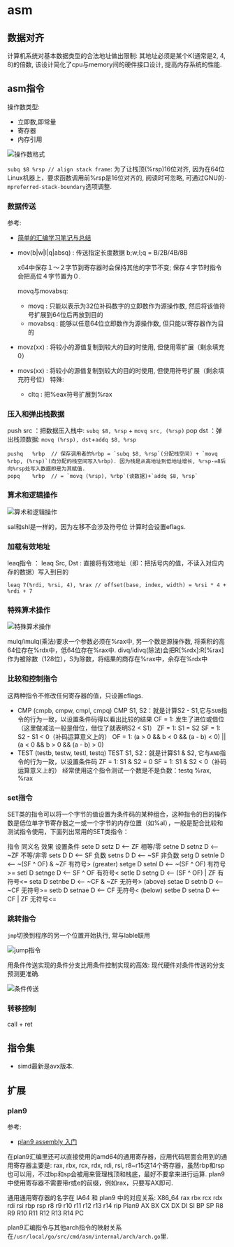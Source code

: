 # asm
## 数据对齐
计算机系统对基本数据类型的合法地址做出限制: 其地址必须是某个K(通常是2, 4, 8)的倍数, 该设计简化了cpu与memory间的硬件接口设计, 提高内存系统的性能.

## asm指令
操作数类型:
- 立即数,即常量
- 寄存器
- 内存引用

![操作数格式](/images/register_value_format.png)

`subq $8 %rsp // align stack frame`: 为了让栈顶(%rsp)16位对齐, 因为在64位Linux机器上，要求函数调用前%rsp是16位对齐的, 阅读时可忽略, 可通过GNU的`-mpreferred-stack-boundary`选项调整.

### 数据传送
参考:
- [简单的汇编学习笔记与总结](http://rinchannow.club/2018/11/08/%E7%AE%80%E5%8D%95%E7%9A%84%E6%B1%87%E7%BC%96%E5%AD%A6%E4%B9%A0%E7%AC%94%E8%AE%B0%E4%B8%8E%E6%80%BB%E7%BB%93/)

- mov(b|w|l|q|absq) : 传送指定长度数据
    b;w;l;q = B/2B/4B/8B

    x64中保存１～２字节到寄存器时会保持其他的字节不变; 保存４字节时指令会把高位４字节置为０.

    movq与movabsq:
    - movq : 只能以表示为32位补码数字的立即数作为源操作数, 然后将该值符号扩展到64位后再放到目的
    - movabsq : 能够以任意64位立即数作为源操作数, 但只能以寄存器作为目的

- movz(xx) : 将较小的源值复制到较大的目的时使用, 但使用零扩展（剩余填充0）
- movs(xx) : 将较小的源值复制到较大的目的时使用, 但使用符号扩展（剩余填充符号位）
    特殊:
    - cltq : 把%eax符号扩展到%rax

### 压入和弹出栈数据
push src ：把数据压入栈中: `subq $8, %rsp` + `movq src, (%rsp)`
pop dst ：弹出栈顶数据: `movq (%rsp), dst`+`addq $8, %rsp`

```
pushq	%rbp  // 保存调用者的%rbp = `subq $8, %rsp`(分配栈空间) + `movq %rbp, (%rsp)`(向分配的栈空间写入%rbp). 因为栈是从高地址到低地址增长, %rsp-=8后向%rsp处写入数据即是为其赋值.
popq	%rbp  // = `movq (%rsp), %rbp`(读数据)+`addq $8, %rsp`
```

### 算术和逻辑操作
![算术和逻辑操作](/images/register_integer_operate.png)

sal和shl是一样的，因为左移不会涉及符号位
计算时会设置eflags.

### 加载有效地址
leaq指令 ： leaq Src, Dst : 直接将有效地址（即：把括号内的值，不读入对应内存的数据）写入到目的

    leaq 7(%rdi, %rsi, 4), %rax // offset(base, index, width) = %rsi * 4 + %rdi + 7

### 特殊算术操作
![特殊算术操作](/images/register_special_value.png)

mulq/imulq(乘法)要求一个参数必须在%rax中, 另一个数是源操作数, 将乘积的高64位存在%rdx中，低64位存在%rax中.
divq/idivq(除法)会把R[%rdx]:R[%rax]作为被除数（128位），S为除数，将结果的商存在%rax中，余存在%rdx中

### 比较和控制指令
这两种指令不修改任何寄存器的值，只设置eflags.

- CMP (cmpb, cmpw, cmpl, cmpq)
    CMP S1, S2：就是计算S2 - S1,它与`SUB`指令的行为一致，以设置条件码得以看出比较的结果
    CF = 1: 发生了进位或借位（这里做减法一般是借位，借位了就表明S2 < S1）
    ZF = 1: S1 = S2
    SF = 1: S2 - S1 < 0（补码运算意义上的）
    OF = 1: (a > 0 && b < 0 && (a - b) < 0) || (a < 0 && b > 0 && (a - b) > 0)
- TEST (testb, testw, testl, testq)
    TEST S1, S2：就是计算S1 & S2, 它与`AND`指令的行为一致，以设置条件码
    ZF = 1: S1 & S2 = 0
    SF = 1: S1 & S2 < 0（补码运算意义上的）
    经常使用这个指令测试一个数是不是负数：testq %rax, %rax

### set指令
SET类的指令可以将一个字节的值设置为条件码的某种组合，这种指令的目的操作数是低位单字节寄存器之一或一个字节的内存位置（如%al），一般是配合比较和测试指令使用，下面列出常用的SET类指令：

指令	同义名	效果	设置条件
sete D	setz	D <– ZF	相等/零
setne D	setnz	D <– ~ZF	不等/非零
sets D		    D <– SF	负数
setns D		    D <– ~SF	非负数
setg D	setnle	D <– ~(SF ^ OF) & ~ZF	有符号> (greater)
setge D	setnl	D <– ~(SF ^ OF)	有符号 >=
setl D	setnge	D <– SF ^ OF	有符号<
setle D	setng	D <– (SF ^ OF) | ZF	有符号<=
seta D	setnbe	D <– ~CF & ~ZF	无符号> (above)
setae D	setnb	D <– ~CF	无符号>=
setb D	setnae	D <– CF	无符号< (below)
setbe D	setna	D <– CF | ZF	无符号<=

### 跳转指令
`jmp`切换到程序的另一个位置开始执行, 常与lable联用

![jump指令](/images/asm_jmp.png)

用条件传送实现的条件分支比用条件控制实现的高效: 现代硬件对条件传送的分支预测更准确.

![条件传送](/images/asm_cmovX.png)

### 转移控制
call + ret

## 指令集
- simd最新是avx版本.

## 扩展
### plan9
参考:
- [plan9 assembly 入门](https://gocn.vip/article/733)

在plan9汇编里还可以直接使用的amd64的通用寄存器，应用代码层面会用到的通用寄存器主要是: rax, rbx, rcx, rdx, rdi, rsi, r8~r15这14个寄存器，虽然rbp和rsp也可以用，不过bp和sp会被用来管理栈顶和栈底，最好不要拿来进行运算. plan9中使用寄存器不需要带r或e的前缀，例如rax，只要写AX即可.

通用通用寄存器的名字在 IA64 和 plan9 中的对应关系:
	X86_64	rax	rbx	rcx	rdx	rdi	rsi	rbp	rsp	r8	r9	r10	r11	r12	r13	r14	rip
	Plan9	AX	BX	CX	DX	DI	SI	BP	SP	R8	R9	R10	R11	R12	R13	R14	PC

plan9汇编指令与其他arch指令的映射关系在`/usr/local/go/src/cmd/asm/internal/arch/arch.go`里.